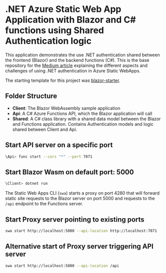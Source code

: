 # .NET Azure Static Web App Application with Blazor and C# functions using Shared Authentication logic

This application demonstrates the use .NET authentication shared between the frontend (Blazor) and the backend functions (C#). This is the base repository for the [Medium article]() explaining the different aspects and challenges of using .NET authentication in Azure Static WebApps.

The starting template for this project was [blazor-starter](https://github.com/staticwebdev/blazor-starter).


## Folder Structure

- **Client**: The Blazor WebAssembly sample application
- **Api**: A C# Azure Functions API, which the Blazor application will call
- **Shared**: A C# class library with a shared data model between the Blazor and Functions application. Contains Authentication models and logic shared between Client and Api.

## Start API server on a specific port

```bash
\Api> func start --cors "*" --port 7071
```

## Start Blazor Wasm on default port: 5000

```bash
\Client> dotnet run
```

The Static Web Apps CLI (`swa`) starts a proxy on port 4280 that will forward static site requests to the Blazor server on port 5000 and requests to the `/api` endpoint to the Functions server. 

## Start Proxy server pointing to existing ports

```bash
swa start http://localhost:5000 --api-location http://localhost:7071
```

## Alternative start of Proxy server triggering API server

```bash
swa start http://localhost:5000 --api-location /api
```
